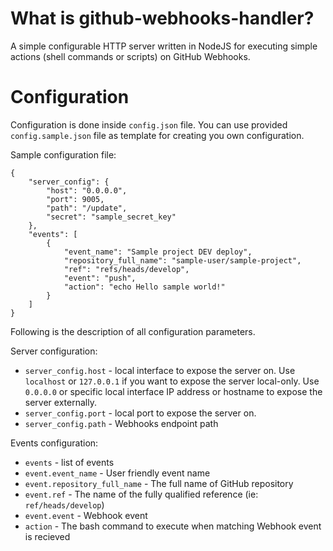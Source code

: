 # What is github-webhooks-handler?
A simple configurable HTTP server written in NodeJS for executing simple actions (shell commands or scripts) on GitHub Webhooks.

# Configuration
Configuration is done inside `config.json` file. You can use provided `config.sample.json` file as template for creating you own configuration.

Sample configuration file:
```
{
    "server_config": {
        "host": "0.0.0.0",
        "port": 9005,
        "path": "/update",
        "secret": "sample_secret_key"
    },
    "events": [
        {
            "event_name": "Sample project DEV deploy",
            "repository_full_name": "sample-user/sample-project",
            "ref": "refs/heads/develop",
            "event": "push",
            "action": "echo Hello sample world!"
        }
    ]
}
```

Following is the description of all configuration parameters.

Server configuration:
- `server_config.host` - local interface to expose the server on. Use `localhost` or `127.0.0.1` if you want to expose the server local-only. Use `0.0.0.0` or specific local interface IP address or hostname to expose the server externally.
- `server_config.port` - local port to expose the server on.
- `server_config.path` - Webhooks endpoint path

Events configuration:
- `events` - list of events
- `event.event_name` - User friendly event name
- `event.repository_full_name` - The full name of GitHub repository
- `event.ref` - The name of the fully qualified reference (ie: `ref/heads/develop`)
- `event.event` - Webhook event
- `action` - The bash command to execute when matching Webhook event is recieved

